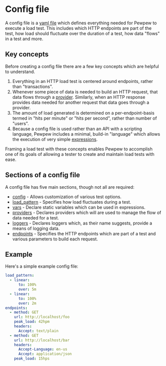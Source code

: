# Config file
A config file is a [yaml file](https://yaml.org/start.html) which defines everything needed for Pewpew to execute a load test. This includes which HTTP endpoints are part of the test, how load should fluctuate over the duration of a test, how data "flows" in a test and more.

## Key concepts
Before creating a config file there are a few key concepts which are helpful to understand.

1) Everything in an HTTP load test is centered around endpoints, rather than "transactions".
2) Whenever some piece of data is needed to build an HTTP request, that data flows through a [provider](./config/providers-section.md). Similarly, when an HTTP response provides data needed for another request that data goes through a provider.
3) The amount of load generated is determined on a per-endpoint-basis termed in "hits per minute" or "hits per second", rather than number of "users".
4) Because a config file is used rather than an API with a scripting language, Pewpew includes a minimal, build-in "language" which allows the execution of very simple [expressions](./config/common-types/expressions.md).

Framing a load test with these concepts enables Pewpew to accomplish one of its goals of allowing a tester to create and maintain load tests with ease.

## Sections of a config file
A config file has five main sections, though not all are required:
- [config](./config/config-section.md) - Allows customization of various test options.
- [load_pattern](./config/load_pattern-section.md) - Specifies how load fluctuates during a test.
- [vars](./config/vars-section.md) - Declare static variables which can be used in expressions.
- [providers](./config/providers-section.md) - Declares providers which will are used to manage the flow of data needed for a test.
- [loggers](./config/loggers-section.md) - Declares loggers which, as their name suggests, provide a means of logging data.
- [endpoints](./config/endpoints-section.md) - Specifies the HTTP endpoints which are part of a test and various parameters to build each request.


## Example
Here's a simple example config file:

```yaml
load_pattern:
  - linear:
      to: 100%
      over: 5m
  - linear:
      to: 100%
      over: 2m
endpoints:
  - method: GET
    url: http://localhost/foo
    peak_load: 42hpm
    headers:
      Accept: text/plain
  - method: GET
    url: http://localhost/bar
    headers:
      Accept-Language: en-us
      Accept: application/json
    peak_load: 15hps
```